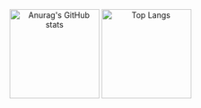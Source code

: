 <div align="center">
  <a href="https://github.com/anuraghazra/github-readme-stats"><img src="https://camo.githubusercontent.com/aebeaf9ba3d9cf25e4241c54dd30559f6cf94b4fa1266309111304df4e5dc43c/68747470733a2f2f6769746875622d726561646d652d73746174732e76657263656c2e6170702f6170693f757365726e616d653d456d6572736f6e424c6f70657326686964655f626f726465723d747275652662675f636f6c6f723d303030303137267469746c655f636f6c6f723d30304133464626746578745f636f6c6f723d6666662669636f6e5f636f6c6f723d303041334646" alt="Anurag's GitHub stats" data-canonical-src="https://github-readme-stats.vercel.app/api?username=EmersonBLopes&amp;hide_border=true&amp;bg_color=000017&amp;title_color=00A3FF&amp;text_color=fff&amp;icon_color=00A3FF" style="max-width: 100%; height:10rem;"></a>
  <a href="https://github.com/anuraghazra/github-readme-stats"><img src="https://camo.githubusercontent.com/e5892f044f364d84dddb7695ae593874322dfa7f200f6fedcc3132f4af9ae636/68747470733a2f2f6769746875622d726561646d652d73746174732e76657263656c2e6170702f6170692f746f702d6c616e67732f3f757365726e616d653d456d6572736f6e424c6f706573266c61796f75743d636f6d7061637426686964655f626f726465723d747275652662675f636f6c6f723d30303030313726746578745f636f6c6f723d666666267469746c655f636f6c6f723d303041334646" alt="Top Langs" data-canonical-src="https://github-readme-stats.vercel.app/api/top-langs/?username=EmersonBLopes&amp;layout=compact&amp;hide_border=true&amp;bg_color=000017&amp;text_color=fff&amp;title_color=00A3FF" style="max-width: 100%; height:10rem"></a>
</div>
